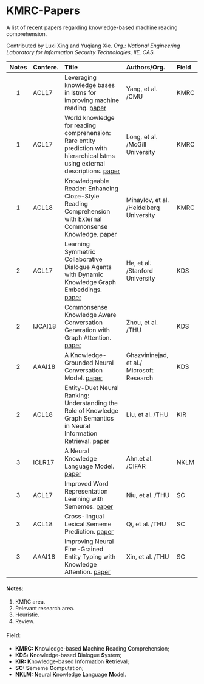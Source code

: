 # KMRC-Papers

A list of recent papers regarding knowledge-based machine reading comprehension.

Contributed by Luxi Xing and Yuqiang Xie. 
*Org.: National Engineering Laboratory for Information Security Technologies, IIE, CAS.*

| Notes | Confere.   | Title | Authors/Org. | Field |
| :---: | :--------- | :---- | :----------- | :---- |
| 1     | ACL17   | Leveraging knowledge bases in lstms for improving machine reading.  [paper](https://doi.org/10.18653/v1/P17-1132) | Yang, et al. /CMU                         | KMRC  |
| 1     | ACL17   | World knowledge for reading comprehension: Rare entity prediction with hierarchical lstms using external descriptions. [paper](http://www.aclweb.org/anthology/D17-1086) | Long, et al. /McGill University           | KMRC  | 
| 1     | ACL18   | Knowledgeable Reader: Enhancing Cloze-Style Reading Comprehension with External Commonsense Knowledge. [paper](http://aclweb.org/anthology/P18-1076) | Mihaylov, et al. /Heidelberg University   | KMRC  | 
| 2     | ACL17   | Learning Symmetric Collaborative Dialogue Agents with Dynamic Knowledge Graph Embeddings. [paper](http://aclweb.org/anthology/P17-1162) | He, et al. /Stanford University           | KDS   | 
| 2     | IJCAI18 | Commonsense Knowledge Aware Conversation Generation with Graph Attention. [paper](https://www.ijcai.org/proceedings/2018/0643.pdf) | Zhou, et al. /THU                         | KDS   | 
| 2     | AAAI18  | A Knowledge-Grounded Neural Conversation Model. [paper](https://www.microsoft.com/en-us/research/wp-content/uploads/2017/02/A_Knowledge_Grounded_Neural_Conversation_Model.pdf)               | Ghazvininejad, et al./ Microsoft Research | KDS   |
| 2     | ACL18   | Entity-Duet Neural Ranking: Understanding the Role of Knowledge Graph Semantics in Neural Information Retrieval. [paper](http://aclweb.org/anthology/P18-1223) | Liu, et al. /THU                          | KIR   | 
| 3     | ICLR17  | A Neural Knowledge Language Model. [paper](https://arxiv.org/pdf/1608.00318v1.pdf)                            | Ahn.et al. /CIFAR                         | NKLM  |
| 3     | ACL17   | Improved Word Representation Learning with Sememes. [paper](http://aclweb.org/anthology/P17-1187)           | Niu, et al. /THU                          | SC   |
| 3     | ACL18   | Cross-lingual Lexical Sememe Prediction. [paper](http://aclweb.org/anthology/D18-1033)                      | Qi, et al. /THU                           | SC   |
| 3     | AAAI18  | Improving Neural Fine-Grained Entity Typing with Knowledge Attention. [paper](https://aaai.org/ocs/index.php/AAAI/AAAI18/paper/view/16321/16167) | Xin, et al. /THU                          | SC   | 

#### Notes:
1. KMRC area.
2. Relevant research area.
3. Heuristic.
4. Review.

#### Field:
- **KMRC:** **K**nowledge-based **M**achine **R**eading **C**omprehension;
- **KDS:** **K**nowledge-based **D**ialogue **S**ystem;
- **KIR:** **K**nowledge-based **I**nformation **R**etrieval;
- **SC:** **S**ememe **C**omputation;
- **NKLM:** **N**eural **K**nowledge **L**anguage **M**odel.


